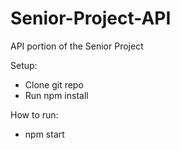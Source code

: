 # Senior-Project-API
API portion of the Senior Project

Setup:
- Clone git repo
- Run npm install

How to run:
- npm start
